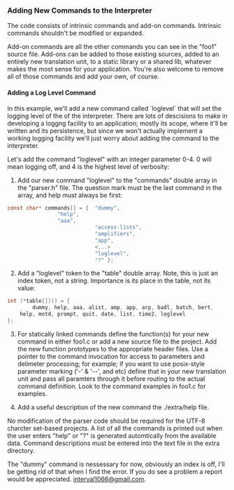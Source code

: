 ### Adding New Commands to the Interpreter

<p>The code consists of intrinsic commands and add-on commands. Intrinsic commands shouldn't be modified
or expanded.</p>
<p>Add-on commands are all the other commands you can see in the "foo1" source file. Add-ons can be added to
those existing sources, added to an entirely new translation unit, to a static library or a shared lib, whatever
makes the most sense for your application. You're also welcome to remove all of those commands and add your own, of course.</p>

#### Adding a Log Level Command

<p>In this example, we'll add a new command called `loglevel` that will set the logging level of the of the
interpreter. There are lots of descisions to make in developing a loggng facility to an application; mostly
its scope, where it'll be written and its persistence, but since we won't actually implement a working logging
facility we'll just worry about adding the command to the interpreter.</p>

<p>Let's add the command "loglevel" with an integer parameter 0-4. 0 will mean logging off, and 4 is the highest
level of verbosity:</p>

1. Add our new command "loglevel" to the "commands" double array in the "parser.h" file. The question mark must be the last command in the array, and help must always be first:
 ``` c
 const char* commands[] = {  "dummy",
			     "help",
			     "aaa",
                             "access-lists",
                             "amplifiers",
                             "app",
                             <...>
                             "loglevel",
                             "?" };
```
2. Add a "loglevel" token to the "table" double array. Note, this is just an index token, not a string.
Importance is its place in the table, not its value:
``` c
int (*table[])() = {
    	dummy, help, aaa, alist, amp, app, arp, badl, batch, bert,
	help, motd, prompt, quit, date, list, time2, loglevel
};
```
3. For statically linked commands define the function(s) for your new command in either foo1.c or add a new source file to the project. Add the new function prototypes to the appropriate header files. Use a pointer to the command invocation for access to parameters and delimeter processing; for example; if you want to use posix-style parameter marking ('-' & '--', and etc) define that in your new translation unit and pass all paramters through it before routing to the actual command definition. Look to the command examples in foo1.c for examples.

4. Add a useful description of the new command the ./extra/help file.

No modification of the parser code should be required for the UTF-8 charcter set-based projects. A list of all the commands is printed out when the user enters "help" or "?" is generated automtically from the available data. Command descriptions must be entered into the text file in the extra directory.

The "dummy" command is nessessary for now, obviously an index is off, I'll be getting rid of that when I find the error.
If you do see a problem a report would be appreciated. interval1066@gmail.com.
